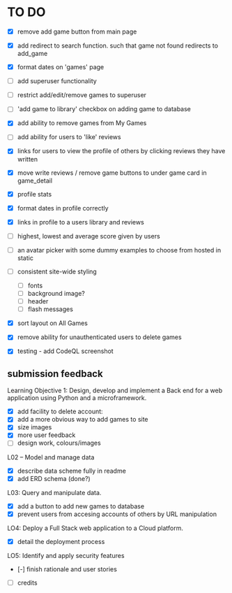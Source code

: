 # TO DO

- [x] remove add game button from main page
- [x] add redirect to search function. such that game not found redirects to add_game
- [x] format dates on 'games' page
- [ ] add superuser functionality
- [ ] restrict add/edit/remove games to superuser
- [ ] 'add game to library' checkbox on adding game to database
- [x] add ability to remove games from My Games
- [ ] add ability for users to 'like' reviews 
- [x] links for users to view the profile of others by clicking reviews they have written
- [x] move write reviews / remove game buttons to under game card in game_detail
- [x] profile stats
- [x] format dates in profile correctly
- [x] links in profile to a users library and reviews
- [ ] highest, lowest and average score given by users
- [ ] an avatar picker with some dummy examples to choose from hosted in static
- [ ] consistent site-wide styling
    - [ ] fonts
    - [ ] background image?
    - [ ] header
    - [ ] flash messages
- [x] sort layout on All Games
- [x] remove ability for unauthenticated users to delete games
- [x] testing - add CodeQL screenshot


## submission feedback

Learning Objective 1: Design, develop and implement a Back end for a web application using Python and a microframework.

- [x] add facility to delete account: 
- [x] add a more obvious way to add games to site
- [x] size images
- [x] more user feedback
- [ ] design work, colours/images

L02 – Model and manage data

- [x] describe data scheme fully in readme
- [x] add ERD schema (done?)

L03: Query and manipulate data.

- [x] add a button to add new games to database
- [x] prevent users from accesing accounts of others by URL manipulation

LO4: Deploy a Full Stack web application to a Cloud platform.

- [x] detail the deployment process

LO5: Identify and apply security features

- [-] finish rationale and user stories 
- [ ] credits
